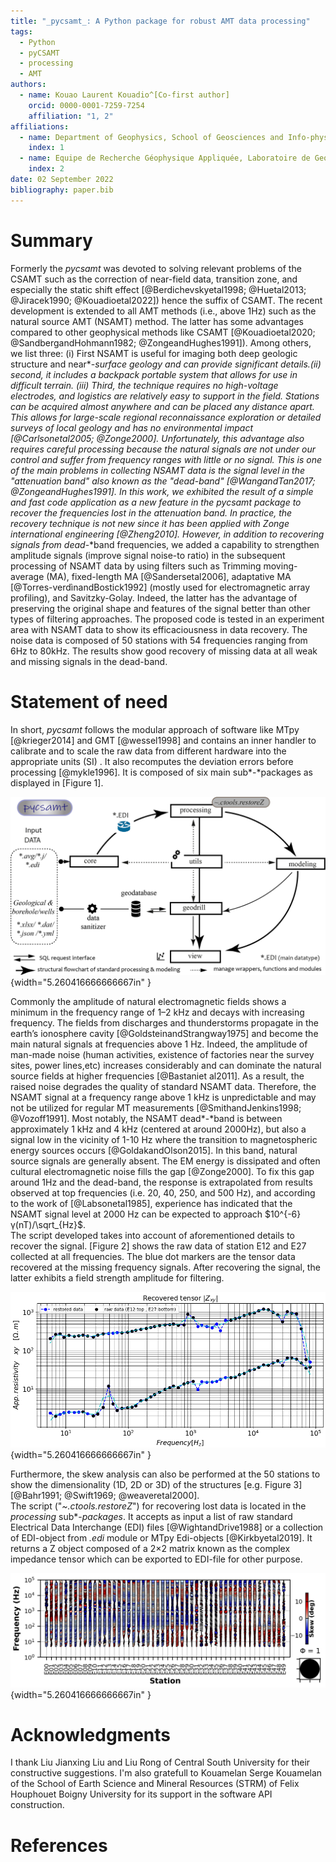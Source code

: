 ```yaml
---
title: "_pycsamt_: A Python package for robust AMT data processing"
tags:
  - Python
  - pyCSAMT
  - processing
  - AMT
authors:
  - name: Kouao Laurent Kouadio^[Co-first author]
    orcid: 0000-0001-7259-7254
    affiliation: "1, 2"
affiliations:
  - name: Department of Geophysics, School of Geosciences and Info-physics, Central South University, China
    index: 1
  - name: Equipe de Recherche Géophysique Appliquée, Laboratoire de Geologie Ressources Minerales et Energetiques, UFR des Sciences de la Terre et des Ressources Minières, Université Félix Houphouët-Boigny, Cote d'Ivoire
    index: 2
date: 02 September 2022
bibliography: paper.bib
---
```



# Summary 

Formerly the _pycsamt_ was devoted to solving relevant problems of the CSAMT such as the correction of near-field 
data, transition zone, and especially the static shift effect [@Berdichevskyetal1998; @Huetal2013; @Jiracek1990; @Kouadioetal2022])
hence the suffix of CSAMT. The recent development is extended to  all AMT methods 
(i.e., above 1Hz) such as the natural source AMT (NSAMT) method. The latter has some advantages compared to 
other geophysical methods like CSAMT [@Kouadioetal2020; @SandbergandHohmann1982; @ZongeandHughes1991]). 
Among others, we list three: (i) First NSAMT is useful for imaging both deep geologic structure and near*-*surface 
geology and can provide significant details.(ii) second, it includes a backpack portable system that allows 
for use in difficult terrain. (iii) Third, the technique requires no high-voltage electrodes, and logistics 
are relatively easy to support in the field. Stations can be acquired almost anywhere and can be placed any 
distance apart. This allows for large-scale regional reconnaissance exploration or detailed surveys of local 
geology and has no environmental impact [@Carlsonetal2005; @Zonge2000]. Unfortunately, this advantage also 
requires careful processing because the natural signals are not under our control and suffer from frequency 
ranges with little or no signal. This is one of the main problems in collecting NSAMT data is the signal level 
in the "attenuation band" also known as the "dead*-*band" [@WangandTan2017; @ZongeandHughes1991].  In this 
work, we exhibited the result of a simple and fast code application as a new feature in the _pycsamt_ package 
to recover the frequencies lost in the attenuation band. In practice, the recovery technique is not new since 
it has been applied with Zonge international engineering [@Zheng2010]. However, in addition to recovering 
signals from dead*-*band frequencies, we added a capability to strengthen amplitude signals (improve signal 
noise-to ratio) in the subsequent processing of NSAMT data by using filters such as Trimming moving-average 
(MA), fixed-length MA [@Sandersetal2006], adaptative MA [@Torres-verdìnandBostick1992] (mostly used 
for electromagnetic array profiling), and Savitzky-Golay. Indeed, the latter has the advantage of preserving 
the original shape and features of the signal better than other types of filtering approaches. The proposed 
code is tested in an experiment area with NSAMT data to show its efficaciousness in data recovery. The noise data 
is composed of 50 stations with 54 frequencies ranging from 6Hz to 80kHz. The results show good recovery of 
missing data at all weak and missing signals in the dead-band. 


# Statement of need  

In short, _pycsamt_ follows the modular approach of software like MTpy [@krieger2014] and GMT [@wessel1998] and contains 
an inner handler to calibrate and to scale the raw data from different hardware into the appropriate units (SI)
. It also recomputes the deviation errors before processing [@mykle1996]. It is composed of six main sub*-*packages 
as displayed in [Figure 1]. 

![Brief illustration of the main sub-packages: core (key functions and methods), modeling (deals with the inversion softwares such Occam2D of @deGroot-Hedlin:1990, ModEM of @Kelbertetal:2014),  utils, processing and geodrill (for geology and drilling)](examples/paper_figures/fig.packages.png){width="5.260416666666667in" }

Commonly the amplitude of natural electromagnetic fields shows a minimum in the frequency range of 1–2 kHz 
and decays with increasing frequency. The fields from discharges and thunderstorms propagate in the earth’s 
ionosphere cavity [@GoldsteinandStrangway1975] and become the main natural signals at frequencies above 1 
Hz. Indeed, the amplitude of man-made noise (human activities, existence of factories near the survey sites, 
power lines,etc) increases considerably and can dominate the natural source fields at higher frequencies [@Bastaniet al2011]. 
As a result, the raised noise degrades the quality of standard NSAMT data. Therefore, the NSAMT 
signal at a frequency range above 1 kHz is unpredictable and may not be utilized for regular MT measurements 
[@SmithandJenkins1998; @Vozoff1991]. Most notably, the NSAMT dead*-*band is between approximately 1 kHz and 
4 kHz (centered at around 2000Hz), but also a signal low in the vicinity of 1-10 Hz where the transition to 
magnetospheric energy sources occurs [@GoldakandOlson2015]. In this band, natural source signals are 
generally absent. The EM energy is dissipated and often cultural electromagnetic noise fills the gap 
[@Zonge2000]. To fix this gap around 1Hz and the dead-band, the response is extrapolated from results 
observed at top frequencies (i.e. 20, 40, 250, and 500 Hz), and according to the work of [@Labsonetal1985], 
experience has indicated that the NSAMT signal level at 2000 Hz can be expected to approach $10^{-6}γ(nT)/\sqrt_{Hz}$.  
The script developed takes into account of aforementioned details to recover the signal.  [Figure 2] shows the 
raw data of station E12 and E27 collected at all frequencies. The blue dot markers are the tensor data recovered 
at the missing frequency signals. After recovering the signal, the latter exhibits a field strength amplitude 
for filtering.

![A missing data recovery at the missing and attenuation signal at two randomly selected stations E12 and E27](examples/paper_figures/recovered_tensors.png){width="5.260416666666667in" }

Furthermore, the skew analysis can also be performed at the 50 stations to show the dimensionality 
(1D, 2D or 3D) of the structures [e.g. Figure 3] [@Bahr1991; @Swift1969; @weaveretal2000].  
The script ("_~.ctools.restoreZ_") for recovering lost data is located in the *processing* sub*-*packages*.  It accepts as input a 
list of raw standard Electrical Data Interchange (EDI) files [@WightandDrive1988] or a collection of 
EDI-object from *.edi* module or  MTpy Edi-objects [@Kirkbyetal2019]. 
It returns a Z object composed of a 2×2 matrix known as the complex impedance tensor which can be exported 
to EDI-file for other purpose. 
 
![An example of dimensionality analysis. Skew value greater than 5 degrees shows 3D dimensional structures and 2D or 1D otherwise](examples/paper_figures/fig.skew.png){width="5.260416666666667in" }

# Acknowledgments  

I thank Liu Jianxing Liu and Liu Rong of Central South University for their constructive suggestions. I'm also 
gratefull to Kouamelan Serge Kouamelan of  the School of Earth Science and Mineral Resources (STRM) 
of Felix Houphouet Boigny University for its support in the software API construction.


# References 



